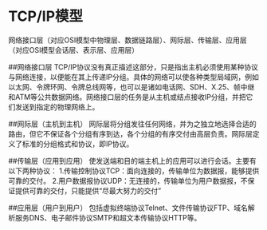 # TCP/IP模型
网络接口层（对应OSI模型中物理层、数据链路层）、网际层、传输层、应用层（对应OSI模型会话层、表示层、应用层）

##网络接口层
TCP/IP协议没有真正描述这部分，只是指出主机必须使用某种协议与网络连接，以便能在其上传递IP分组。具体的网络可以使各种类型局域网，例如以太网、令牌环网、令牌总线网等，也可以是诸如电话网、SDH、X.25、帧中继和ATM等公共数据网络。网络接口层的任务是从主机或结点接收IP分组，并把它们发送到指定的物理网络上。

##网际层（主机到主机）
网际层将分组发往任何网络，并为之独立地选择合适的路由，但它不保证各个分组有序到达，各个分组的有序交付由高层负责。网际层定义了标准的分组格式和协议，即IP协议。

##传输层（应用到应用）
使发送端和目的端主机上的应用可以进行会话。主要有以下两种协议：
1.传输控制协议TCP：面向连接的，传输单位为数据报，能够提供可靠的交付。
2.用户数据报协议UDP：无连接的，传输单位为用户数据报，不保证提供可靠的交付，只能提供“尽最大努力的交付”

##应用层（用户到用户）
包括虚拟终端协议Telnet、文件传输协议FTP、域名解析服务DNS、电子邮件协议SMTP和超文本传输协议HTTP等。